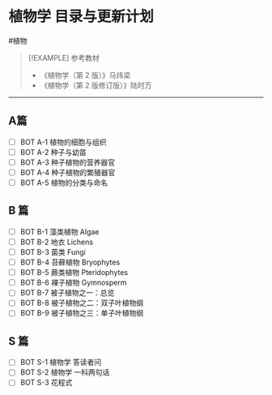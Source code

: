 # 植物学 目录与更新计划
#植物

> [!EXAMPLE] 参考教材
> - 《植物学（第 2 版）》马炜梁
> - 《植物学（第 2 版修订版）》陆时万


---
## A篇
- [ ] BOT A-1 植物的细胞与组织
- [ ] BOT A-2 种子与幼苗
- [ ] BOT A-3 种子植物的营养器官
- [ ] BOT A-4 种子植物的繁殖器官
- [ ] BOT A-5 植物的分类与命名
## B 篇
- [ ] BOT B-1 藻类植物 Algae
- [ ] BOT B-2 地衣 Lichens
- [ ] BOT B-3 菌类 Fungi
- [ ] BOT B-4 苔藓植物 Bryophytes
- [ ] BOT B-5 蕨类植物 Pteridophytes
- [ ] BOT B-6 裸子植物 Gymnosperm
- [ ] BOT B-7 被子植物之一：总览
- [ ] BOT B-8 被子植物之二：双子叶植物纲
- [ ] BOT B-9 被子植物之三：单子叶植物纲
## S 篇
- [ ] BOT S-1 植物学 答读者问
- [ ] BOT S-2 植物学 一科两句话
- [ ] BOT S-3 花程式
